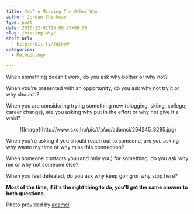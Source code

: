 ```yaml
---
title: You’re Missing The Other Why
author: Jordan Shirkman
type: post
date: 2010-12-01T15:09:25+00:00
slug: /missing-why/
short-url:
  - http://bit.ly/fqLhmW
categories:
  - Methodology

---
```

When something doesn't work, do you ask why bother or why not?

When you're presented with an opportunity, do you ask why not try it or why should I?

When you are considering trying something new (blogging, skiing, college, career change), are you asking why put in the effort or why not give it a whirl?

<p style="text-align: center;">
  ![Image](http://www.sxc.hu/pic/l/a/ad/adamci/264245_8285.jpg)
</p>

When you're asking if you should reach out to someone, are you asking why waste my time or why miss this connection?

When someone contacts you (and only you) for something, do you ask why me or why not someone else?

When you feel defeated, do you ask why keep going or why stop here?

**Most of the time, if it's the right thing to do, you'll get the same answer to both questions.** 

Photo provided by [adamci](http://www.sxc.hu/profile/adamci)
